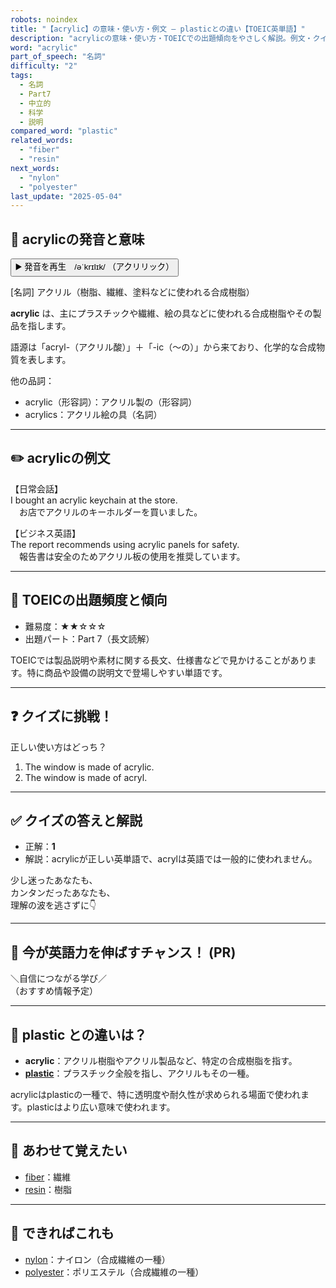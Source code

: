 ```yaml
---
robots: noindex
title: "【acrylic】の意味・使い方・例文 ― plasticとの違い【TOEIC英単語】"
description: "acrylicの意味・使い方・TOEICでの出題傾向をやさしく解説。例文・クイズ付きでplasticとの違いもわかりやすく学べます。"
word: "acrylic"
part_of_speech: "名詞"
difficulty: "2"
tags:
  - 名詞
  - Part7
  - 中立的
  - 科学
  - 説明
compared_word: "plastic"
related_words:
  - "fiber"
  - "resin"
next_words:
  - "nylon"
  - "polyester"
last_update: "2025-05-04"
---
```


## 🔰 acrylicの発音と意味

<button class="play-audio" onclick="playTTS('acrylic')">
  <span class="play-audio-main">
    ▶️ 発音を再生　/əˈkrɪlɪk/
  </span>
  <span class="play-audio-sub">
    （アクリリック）
  </span>
</button>

[名詞] アクリル（樹脂、繊維、塗料などに使われる合成樹脂）

**acrylic** は、主にプラスチックや繊維、絵の具などに使われる合成樹脂やその製品を指します。

語源は「acryl-（アクリル酸）」＋「-ic（～の）」から来ており、化学的な合成物質を表します。

他の品詞：  
- acrylic（形容詞）：アクリル製の（形容詞）
- acrylics：アクリル絵の具（名詞）

---

## ✏️ acrylicの例文

【日常会話】  
I bought an acrylic keychain at the store.  
　お店でアクリルのキーホルダーを買いました。

【ビジネス英語】  
The report recommends using acrylic panels for safety.  
　報告書は安全のためアクリル板の使用を推奨しています。

---

## 🎯 TOEICの出題頻度と傾向

- 難易度：★★☆☆☆
- 出題パート：Part 7（長文読解）

TOEICでは製品説明や素材に関する長文、仕様書などで見かけることがあります。特に商品や設備の説明文で登場しやすい単語です。

---

## ❓ クイズに挑戦！

正しい使い方はどっち？

1. The window is made of acrylic.  
2. The window is made of acryl.

---

## ✅ クイズの答えと解説

- 正解：**1**
- 解説：acrylicが正しい英単語で、acrylは英語では一般的に使われません。

少し迷ったあなたも、  
カンタンだったあなたも、  
理解の波を逃さずに👇️

---

## 🚀 今が英語力を伸ばすチャンス！ (PR)

<div class="info-center">
＼自信につながる学び／<br>  
（おすすめ情報予定）
</div>

---

## 🤔  plastic との違いは？

- **acrylic**：アクリル樹脂やアクリル製品など、特定の合成樹脂を指す。
- **[plastic](/word/plastic/)**：プラスチック全般を指し、アクリルもその一種。

acrylicはplasticの一種で、特に透明度や耐久性が求められる場面で使われます。plasticはより広い意味で使われます。

---

## 🧩 あわせて覚えたい

- [fiber](/word/fiber/)：繊維
- [resin](/word/resin/)：樹脂

---

## 📖 できればこれも

- [nylon](/word/nylon/)：ナイロン（合成繊維の一種）
- [polyester](/word/polyester/)：ポリエステル（合成繊維の一種）

<!-- cvid: aid14_bid18 -->
